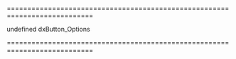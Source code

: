 ===========================================================================
<!--default-->undefined<!--/default-->
<!--type-->dxButton_Options<!--/type-->
===========================================================================

<!--shortDescription-->

<!--/shortDescription-->

<!--fullDescription-->

<!--/fullDescription-->